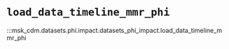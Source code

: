 # `load_data_timeline_mmr_phi`

:::msk_cdm.datasets.phi.impact.datasets_phi_impact.load_data_timeline_mmr_phi
